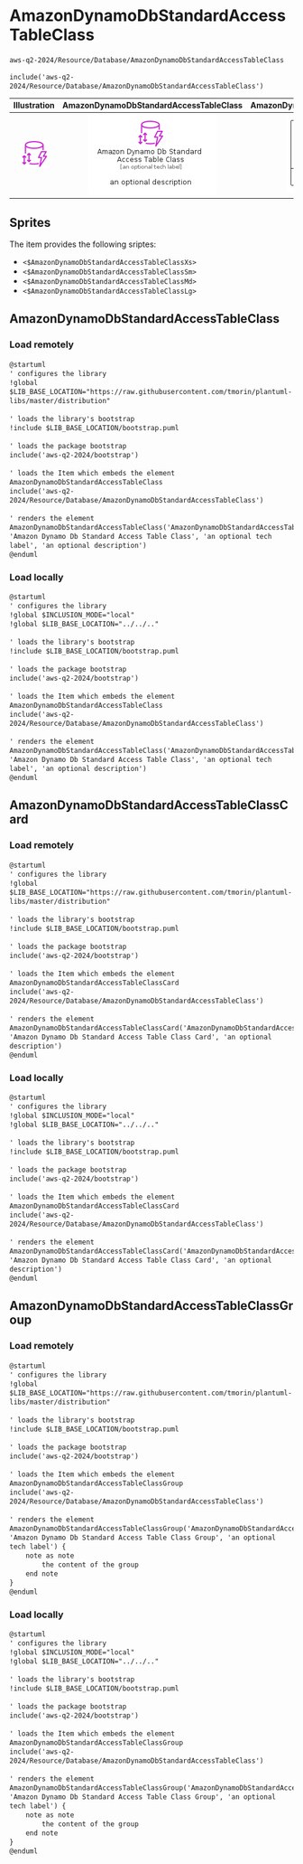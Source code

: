 # AmazonDynamoDbStandardAccessTableClass


```text
aws-q2-2024/Resource/Database/AmazonDynamoDbStandardAccessTableClass
```

```text
include('aws-q2-2024/Resource/Database/AmazonDynamoDbStandardAccessTableClass')
```



| Illustration | AmazonDynamoDbStandardAccessTableClass | AmazonDynamoDbStandardAccessTableClassCard | AmazonDynamoDbStandardAccessTableClassGroup |
| :---: | :---: | :---: | :---: |
| ![illustration for Illustration](../../../aws-q2-2024/Resource/Database/AmazonDynamoDbStandardAccessTableClass.png) | ![illustration for AmazonDynamoDbStandardAccessTableClass](../../../aws-q2-2024/Resource/Database/AmazonDynamoDbStandardAccessTableClass.Local.png) | ![illustration for AmazonDynamoDbStandardAccessTableClassCard](../../../aws-q2-2024/Resource/Database/AmazonDynamoDbStandardAccessTableClassCard.Local.png) | ![illustration for AmazonDynamoDbStandardAccessTableClassGroup](../../../aws-q2-2024/Resource/Database/AmazonDynamoDbStandardAccessTableClassGroup.Local.png) |



## Sprites
The item provides the following sriptes:

- `<$AmazonDynamoDbStandardAccessTableClassXs>`
- `<$AmazonDynamoDbStandardAccessTableClassSm>`
- `<$AmazonDynamoDbStandardAccessTableClassMd>`
- `<$AmazonDynamoDbStandardAccessTableClassLg>`





## AmazonDynamoDbStandardAccessTableClass

### Load remotely
```plantuml
@startuml
' configures the library
!global $LIB_BASE_LOCATION="https://raw.githubusercontent.com/tmorin/plantuml-libs/master/distribution"

' loads the library's bootstrap
!include $LIB_BASE_LOCATION/bootstrap.puml

' loads the package bootstrap
include('aws-q2-2024/bootstrap')

' loads the Item which embeds the element AmazonDynamoDbStandardAccessTableClass
include('aws-q2-2024/Resource/Database/AmazonDynamoDbStandardAccessTableClass')

' renders the element
AmazonDynamoDbStandardAccessTableClass('AmazonDynamoDbStandardAccessTableClass', 'Amazon Dynamo Db Standard Access Table Class', 'an optional tech label', 'an optional description')
@enduml
```

### Load locally
```plantuml
@startuml
' configures the library
!global $INCLUSION_MODE="local"
!global $LIB_BASE_LOCATION="../../.."

' loads the library's bootstrap
!include $LIB_BASE_LOCATION/bootstrap.puml

' loads the package bootstrap
include('aws-q2-2024/bootstrap')

' loads the Item which embeds the element AmazonDynamoDbStandardAccessTableClass
include('aws-q2-2024/Resource/Database/AmazonDynamoDbStandardAccessTableClass')

' renders the element
AmazonDynamoDbStandardAccessTableClass('AmazonDynamoDbStandardAccessTableClass', 'Amazon Dynamo Db Standard Access Table Class', 'an optional tech label', 'an optional description')
@enduml
```

## AmazonDynamoDbStandardAccessTableClassCard

### Load remotely
```plantuml
@startuml
' configures the library
!global $LIB_BASE_LOCATION="https://raw.githubusercontent.com/tmorin/plantuml-libs/master/distribution"

' loads the library's bootstrap
!include $LIB_BASE_LOCATION/bootstrap.puml

' loads the package bootstrap
include('aws-q2-2024/bootstrap')

' loads the Item which embeds the element AmazonDynamoDbStandardAccessTableClassCard
include('aws-q2-2024/Resource/Database/AmazonDynamoDbStandardAccessTableClass')

' renders the element
AmazonDynamoDbStandardAccessTableClassCard('AmazonDynamoDbStandardAccessTableClassCard', 'Amazon Dynamo Db Standard Access Table Class Card', 'an optional description')
@enduml
```

### Load locally
```plantuml
@startuml
' configures the library
!global $INCLUSION_MODE="local"
!global $LIB_BASE_LOCATION="../../.."

' loads the library's bootstrap
!include $LIB_BASE_LOCATION/bootstrap.puml

' loads the package bootstrap
include('aws-q2-2024/bootstrap')

' loads the Item which embeds the element AmazonDynamoDbStandardAccessTableClassCard
include('aws-q2-2024/Resource/Database/AmazonDynamoDbStandardAccessTableClass')

' renders the element
AmazonDynamoDbStandardAccessTableClassCard('AmazonDynamoDbStandardAccessTableClassCard', 'Amazon Dynamo Db Standard Access Table Class Card', 'an optional description')
@enduml
```

## AmazonDynamoDbStandardAccessTableClassGroup

### Load remotely
```plantuml
@startuml
' configures the library
!global $LIB_BASE_LOCATION="https://raw.githubusercontent.com/tmorin/plantuml-libs/master/distribution"

' loads the library's bootstrap
!include $LIB_BASE_LOCATION/bootstrap.puml

' loads the package bootstrap
include('aws-q2-2024/bootstrap')

' loads the Item which embeds the element AmazonDynamoDbStandardAccessTableClassGroup
include('aws-q2-2024/Resource/Database/AmazonDynamoDbStandardAccessTableClass')

' renders the element
AmazonDynamoDbStandardAccessTableClassGroup('AmazonDynamoDbStandardAccessTableClassGroup', 'Amazon Dynamo Db Standard Access Table Class Group', 'an optional tech label') {
    note as note
        the content of the group
    end note
}
@enduml
```

### Load locally
```plantuml
@startuml
' configures the library
!global $INCLUSION_MODE="local"
!global $LIB_BASE_LOCATION="../../.."

' loads the library's bootstrap
!include $LIB_BASE_LOCATION/bootstrap.puml

' loads the package bootstrap
include('aws-q2-2024/bootstrap')

' loads the Item which embeds the element AmazonDynamoDbStandardAccessTableClassGroup
include('aws-q2-2024/Resource/Database/AmazonDynamoDbStandardAccessTableClass')

' renders the element
AmazonDynamoDbStandardAccessTableClassGroup('AmazonDynamoDbStandardAccessTableClassGroup', 'Amazon Dynamo Db Standard Access Table Class Group', 'an optional tech label') {
    note as note
        the content of the group
    end note
}
@enduml
```

